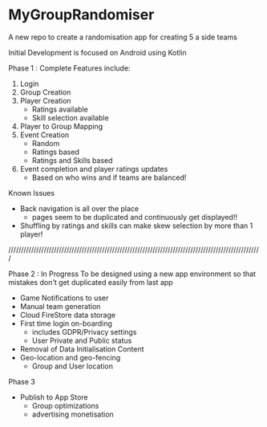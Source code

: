 # MyGroupRandomiser
A new repo to create a randomisation app for creating 5 a side teams

Initial Development is focused on Android using Kotlin

Phase 1 : Complete
Features include:
1. Login
2. Group Creation
3. Player Creation
    - Ratings available
    - Skill selection available
4. Player to Group Mapping
5. Event Creation
    - Random
    - Ratings based
    - Ratings and Skills based
6. Event completion and player ratings updates
    - Based on who wins and if teams are balanced!

Known Issues
- Back navigation is all over the place
    - pages seem to be duplicated and continuously get displayed!!
- Shuffling by ratings and skills can make skew selection by more than 1 player!

////////////////////////////////////////////////////////////////////////////////////////////////////


Phase 2 : In Progress
To be designed using a new app environment so that mistakes don't get duplicated easily
from last app

- Game Notifications to user
- Manual team generation
- Cloud FireStore data storage
- First time login on-boarding
    - includes GDPR/Privacy settings
    - User Private and Public status
- Removal of Data Initialisation Content
- Geo-location and geo-fencing
    - Group and User location

Phase 3
- Publish to App Store
    - Group optimizations
    - advertising monetisation

